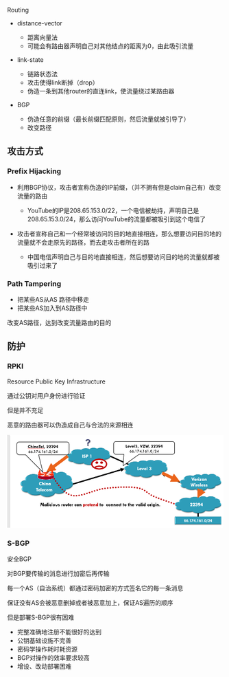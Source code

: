 Routing

- distance-vector 
  - 距离向量法
  - 可能会有路由器声明自己对其他结点的距离为0，由此吸引流量

- link-state
  - 链路状态法
  - 攻击使得link断掉（drop）
  - 伪造一条到其他router的直连link，使流量绕过某路由器
- BGP
  - 伪造任意的前缀（最长前缀匹配原则，然后流量就被引导了）
  - 改变路径



## 攻击方式

### Prefix Hijacking

- 利用BGP协议，攻击者宣称伪造的IP前缀，（并不拥有但是claim自己有）改变流量的路由

  - YouTube的IP是208.65.153.0/22，一个电信被劫持，声明自己是208.65.153.0/24，那么访问YouTube的流量都被吸引到这个电信了
- 攻击者宣称自己和一个经常被访问的目的地直接相连，那么想要访问目的地的流量就不会走原先的路径，而去走攻击者所在的路
  - 中国电信声明自己与目的地直接相连，然后想要访问目的地的流量就都被吸引过来了


### **Path Tampering**

- 把某些AS从AS 路径中移走
- 把某些AS加入到AS路径中

改变AS路径，达到改变流量路由的目的

## 防护

### RPKI

Resource Public Key Infrastructure 

通过公钥对用户身份进行验证

但是并不充足

恶意的路由器可以伪造成自己与合法的来源相连

![image-20220307102840629](assets/image-20220307102840629.png)

### S-BGP

安全BGP

对BGP要传输的消息进行加密后再传输

每一个AS（自治系统）都通过密码加密的方式签名它的每一条消息

保证没有AS会被恶意删掉或者被恶意加上，保证AS遍历的顺序

但是部署S-BGP很有困难

- 完整准确地注册不能很好的达到
- 公钥基础设施不完善
- 密码学操作耗时耗资源
- BGP对操作的效率要求较高
- 增设、改动部署困难




